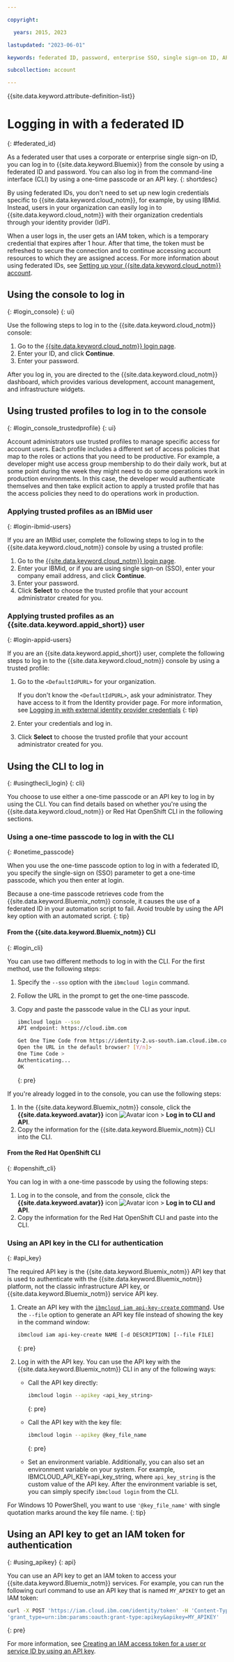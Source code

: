 ```yaml
---

copyright:

  years: 2015, 2023

lastupdated: "2023-06-01"

keywords: federated ID, password, enterprise SSO, single sign-on ID, API key login, one-time passcode login, temporary credential, to login, logging in, trusted profiles

subcollection: account

---
```


{{site.data.keyword.attribute-definition-list}}

# Logging in with a federated ID
{: #federated_id}

As a federated user that uses a corporate or enterprise single sign-on ID, you can log in to {{site.data.keyword.Bluemix}} from the console by using a federated ID and password. You can also log in from the command-line interface (CLI) by using a one-time passcode or an API key.
{: shortdesc}

By using federated IDs, you don't need to set up new login credentials specific to {{site.data.keyword.cloud_notm}}, for example, by using IBMid. Instead, users in your organization can easily log in to {{site.data.keyword.cloud_notm}} with their organization credentials through your identity provider (IdP).

When a user logs in, the user gets an IAM token, which is a temporary credential that expires after 1 hour. After that time, the token must be refreshed to secure the connection and to continue accessing account resources to which they are assigned access. For more information about using federated IDs, see [Setting up your {{site.data.keyword.cloud_notm}} account](/docs/account?topic=account-account-getting-started).

## Using the console to log in
{: #login_console}
{: ui}

Use the following steps to log in to the {{site.data.keyword.cloud_notm}} console:

1. Go to the [{{site.data.keyword.cloud_notm}} login page](/login).
2. Enter your ID, and click **Continue**.
3. Enter your password.

After you log in, you are directed to the {{site.data.keyword.cloud_notm}} dashboard, which provides various development, account management, and infrastructure widgets.

## Using trusted profiles to log in to the console
{: #login_console_trustedprofile}
{: ui}

Account administrators use trusted profiles to manage specific access for account users. Each profile includes a different set of access policies that map to the roles or actions that you need to be productive. For example, a developer might use access group membership to do their daily work, but at some point during the week they might need to do some operations work in production environments. In this case, the developer would authenticate themselves and then take explicit action to apply a trusted profile that has the access policies they need to do operations work in production.

### Applying trusted profiles as an IBMid user
{: #login-ibmid-users}

If you are an IMBid user, complete the following steps to log in to the {{site.data.keyword.cloud_notm}} console by using a trusted profile:

1. Go to the [{{site.data.keyword.cloud_notm}} login page](/login).
2. Enter your IBMid, or if you are using single sign-on (SSO), enter your company email address, and click **Continue**.
3. Enter your password.
4. Click **Select** to choose the trusted profile that your account administrator created for you.

### Applying trusted profiles as an {{site.data.keyword.appid_short}} user
{: #login-appid-users}

If you are an {{site.data.keyword.appid_short}} user, complete the following steps to log in to the {{site.data.keyword.cloud_notm}} console by using a trusted profile:

1. Go to the `<DefaultIdPURL>` for your organization.

    If you don't know the `<DefaultIdPURL>`, ask your administrator. They have access to it from the Identity provider page. For more information, see [Logging in with external identity provider credentials](/docs/account?topic=account-idp-integration#log-in-external-idp)
    {: tip}

2. Enter your credentials and log in.
3. Click **Select** to choose the trusted profile that your account administrator created for you.

## Using the CLI to log in
{: #usingthecli_login}
{: cli}

You choose to use either a one-time passcode or an API key to log in by using the CLI. You can find details based on whether you're using the {{site.data.keyword.cloud_notm}} or Red Hat OpenShift CLI in the following sections.


### Using a one-time passcode to log in with the CLI
{: #onetime_passcode}

When you use the one-time passcode option to log in with a federated ID, you specify the single-sign on (SSO) parameter to get a one-time passcode, which you then enter at login.

Because a one-time passcode retrieves code from the {{site.data.keyword.Bluemix_notm}} console, it causes the use of a federated ID in your automation script to fail. Avoid trouble by using the API key option with an automated script.
{: tip}

#### From the {{site.data.keyword.Bluemix_notm}} CLI
{: #login_cli}

You can use two different methods to log in with the CLI. For the first method, use the following steps:

1. Specify the `--sso` option with the `ibmcloud login` command.
2. Follow the URL in the prompt to get the one-time passcode.
3. Copy and paste the passcode value in the CLI as your input.

   ```bash
   ibmcloud login --sso
   API endpoint: https://cloud.ibm.com

   Get One Time Code from https://identity-2.us-south.iam.cloud.ibm.com/identity/passcode to proceed.
   Open the URL in the default browser? [Y/n]>
   One Time Code >
   Authenticating...
   OK
   ```
   {: pre}

If you're already logged in to the console, you can use the following steps:

1. In the {{site.data.keyword.Bluemix_notm}} console, click the **{{site.data.keyword.avatar}}** icon ![Avatar icon](../icons/i-avatar-icon.svg "Avatar") > **Log in to CLI and API**.
2. Copy the information for the {{site.data.keyword.Bluemix_notm}} CLI into the CLI.

#### From the Red Hat OpenShift CLI
{: #openshift_cli}

You can log in with a one-time passcode by using the following steps:

1. Log in to the console, and from the console, click the **{{site.data.keyword.avatar}}** icon ![Avatar icon](../icons/i-avatar-icon.svg "Avatar") > **Log in to CLI and API**.
2. Copy the information for the Red Hat OpenShift CLI and paste into the CLI.

### Using an API key in the CLI for authentication
{: #api_key}

The required API key is the {{site.data.keyword.Bluemix_notm}} API key that is used to authenticate with the {{site.data.keyword.Bluemix_notm}} platform, not the classic infrastructure API key, or {{site.data.keyword.Bluemix_notm}} service API key.

1. Create an API key with the [`ibmcloud iam api-key-create` command](/docs/cli?topic=cli-ibmcloud_commands_iam#ibmcloud_iam_api_key_create). Use the `--file` option to generate an API key file instead of showing the key in the command window:

   ```bash
   ibmcloud iam api-key-create NAME [-d DESCRIPTION] [--file FILE]
   ```
   {: pre}

2. Log in with the API key. You can use the API key with the {{site.data.keyword.Bluemix_notm}} CLI in any of the following ways:

   * Call the API key directly:

      ```bash
      ibmcloud login --apikey <api_key_string>

      ```
      {: pre}

   * Call the API key with the key file:

      ```bash
      ibmcloud login --apikey @key_file_name
      ```
      {: pre}

   * Set an environment variable. Additionally, you can also set an environment variable on your system. For example, IBMCLOUD_API_KEY=api_key_string, where `api_key_string` is the custom value of the API key. After the environment variable is set, you can simply specify `ibmcloud login` from the CLI.

For Windows 10 PowerShell, you want to use `'@key_file_name'` with single quotation marks around the key file name.
{: tip}

## Using an API key to get an IAM token for authentication
{: #using_apikey}
{: api}

You can use an API key to get an IAM token to access your {{site.data.keyword.Bluemix_notm}} services. For example, you can run the following curl command to use an API key that is named `MY_APIKEY` to get an IAM token:

   ```bash
   curl -X POST 'https://iam.cloud.ibm.com/identity/token' -H 'Content-Type: application/x-www-form-urlencoded' -d
   'grant_type=urn:ibm:params:oauth:grant-type:apikey&apikey=MY_APIKEY'
   ```
   {: pre}

For more information, see [Creating an IAM access token for a user or service ID by using an API key](https://cloud.ibm.com/apidocs/iam-identity-token-api#gettoken-apikey).
